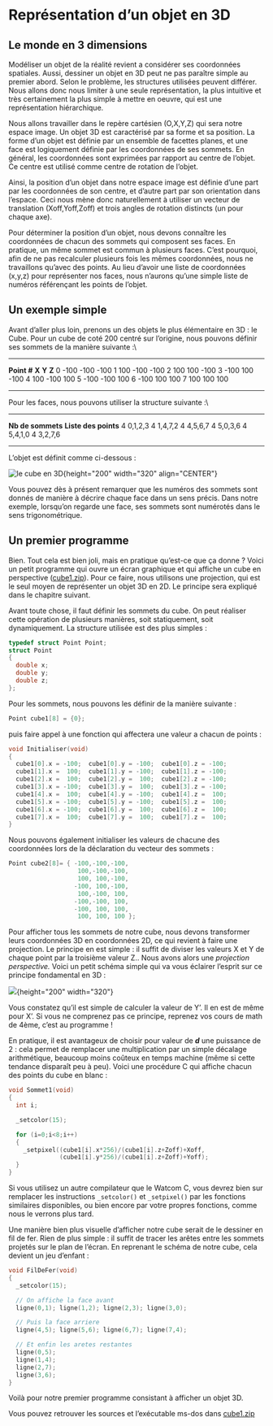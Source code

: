 # Représentation d’un objet en 3D

## Le monde en 3 dimensions

Modéliser un objet de la réalité revient a considérer ses coordonnées spatiales.
Aussi, dessiner un objet en 3D peut ne pas paraître simple au premier abord.
Selon le problème, les structures utilisées peuvent différer.
Nous allons donc nous limiter à une seule représentation, la plus intuitive et très certainement la plus simple à mettre en oeuvre, qui est une représentation hiérarchique.

Nous allons travailler dans le repère cartésien (O,X,Y,Z) qui sera notre espace image.
Un objet 3D est caractérisé par sa forme et sa position.
La forme d’un objet est définie par un ensemble de facettes planes, et une face est logiquement définie par les coordonnées de ses sommets.
En général, les coordonnées sont exprimées par rapport au centre de l’objet.
Ce centre est utilisé comme centre de rotation de l’objet.

Ainsi, la position d’un objet dans notre espace image est définie d’une part par les coordonnées de son centre, et d’autre part par son orientation dans l’espace.
Ceci nous mène donc naturellement à utiliser un vecteur de translation (Xoff,Yoff,Zoff) et trois angles de rotation distincts (un pour chaque axe).

Pour déterminer la position d’un objet, nous devons connaître les coordonnées de chacun des sommets qui composent ses faces.
En pratique, un même sommet est commun à plusieurs faces.
C’est pourquoi, afin de ne pas recalculer plusieurs fois les mêmes coordonnées, nous ne travaillons qu’avec des points.
Au lieu d’avoir une liste de coordonnées (x,y,z) pour représenter nos faces, nous n’aurons qu’une simple liste de numéros référençant les points de l’objet.

## Un exemple simple

Avant d’aller plus loin, prenons un des objets le plus élémentaire en 3D : le Cube.
Pour un cube de coté 200 centré sur l’origine, nous pouvons définir ses sommets de la manière suivante :\

  -------------- ------- ------- -------
  **Point \#**   **X**   **Y**   **Z**
  0              -100    -100    -100
  1              100     -100    -100
  2              100     100     -100
  3              -100    100     -100
  4              100     -100    100
  5              -100    -100    100
  6              -100    100     100
  7              100     100     100
  -------------- ------- ------- -------

Pour les faces, nous pouvons utiliser la structure suivante :\

  ------------------- ----------------------
  **Nb de sommets**   **Liste des points**
  4                   0,1,2,3
  4                   1,4,7,2
  4                   4,5,6,7
  4                   5,0,3,6
  4                   5,4,1,0
  4                   3,2,7,6
  ------------------- ----------------------

L’objet est définit comme ci-dessous :

![le cube en 3D](cube.gif){height="200" width="320" align="CENTER"}

Vous pouvez dès à présent remarquer que les numéros des sommets sont donnés de manière à décrire chaque face dans un sens précis.
Dans notre exemple, lorsqu’on regarde une face, ses sommets sont numérotés dans le sens trigonométrique.

## Un premier programme

Bien.
Tout cela est bien joli, mais en pratique qu’est-ce que ça donne ?
Voici un petit programme qui ouvre un écran graphique et qui affiche un cube en perspective ([cube1.zip](cube1.zip)).
Pour ce faire, nous utilisons une projection, qui est le seul moyen de représenter un objet 3D en 2D.
Le principe sera expliqué dans le chapitre suivant.

Avant toute chose, il faut définir les sommets du cube.
On peut réaliser cette opération de plusieurs manières, soit statiquement, soit dynamiquement.
La structure utilisée est des plus simples :

```C
typedef struct Point Point;
struct Point
{
  double x;
  double y;
  double z;
};
```

Pour les sommets, nous pouvons les définir de la manière suivante :

```C
Point cube1[8] = {0};
```

puis faire appel à une fonction qui affectera une valeur a chacun de points :

```C
void Initialiser(void)
{
  cube1[0].x = -100;  cube1[0].y = -100;  cube1[0].z = -100;
  cube1[1].x =  100;  cube1[1].y = -100;  cube1[1].z = -100;
  cube1[2].x =  100;  cube1[2].y =  100;  cube1[2].z = -100;
  cube1[3].x = -100;  cube1[3].y =  100;  cube1[3].z = -100;
  cube1[4].x =  100;  cube1[4].y = -100;  cube1[4].z =  100;
  cube1[5].x = -100;  cube1[5].y = -100;  cube1[5].z =  100;
  cube1[6].x = -100;  cube1[6].y =  100;  cube1[6].z =  100;
  cube1[7].x =  100;  cube1[7].y =  100;  cube1[7].z =  100;
}
```

Nous pouvons également initialiser les valeurs de chacune des coordonnées lors de la déclaration du vecteur des sommets :

```C
Point cube2[8]= { -100,-100,-100,
                   100,-100,-100,
                   100, 100,-100,
                  -100, 100,-100,
                   100,-100, 100,
                  -100,-100, 100,
                  -100, 100, 100,
                   100, 100, 100 };
```

Pour afficher tous les sommets de notre cube, nous devons transformer leurs coordonnées 3D en coordonnées 2D, ce qui revient à faire une projection.
Le principe en est simple : il suffit de diviser les valeurs X et Y de chaque point par la troisième valeur Z..
Nous avons alors une *projection perspective.* Voici un petit schéma simple qui va vous éclairer l’esprit sur ce principe fondamental en 3D :

![](perspec.gif){height="200" width="320"}

Vous constatez qu’il est simple de calculer la valeur de Y’.
Il en est de même pour X’.
Si vous ne comprenez pas ce principe, reprenez vos cours de math de 4ème, c’est au programme !

En pratique, il est avantageux de choisir pour valeur de ***d*** une puissance de 2 : cela permet de remplacer une multiplication par un simple décalage arithmétique, beaucoup moins coûteux en temps machine (même si cette tendance disparaît peu à peu).
Voici une procédure C qui affiche chacun des points du cube en blanc :

```C
void Sommet1(void)
{
  int i;

  _setcolor(15);

  for (i=0;i<8;i++)
  {
    _setpixel((cube1[i].x*256)/(cube1[i].z+Zoff)+Xoff,
              (cube1[i].y*256)/(cube1[i].z+Zoff)+Yoff);
  }
}
```

Si vous utilisez un autre compilateur que le Watcom C, vous devrez bien sur remplacer les instructions `_setcolor()` et `_setpixel()` par les fonctions similaires disponibles, ou bien encore par votre propres fonctions, comme nous le verrons plus tard.

Une manière bien plus visuelle d’afficher notre cube serait de le dessiner en fil de fer.
Rien de plus simple : il suffit de tracer les arêtes entre les sommets projetés sur le plan de l’écran.
En reprenant le schéma de notre cube, cela devient un jeu d’enfant :

```C
void FilDeFer(void)
{
  _setcolor(15);

  // On affiche la face avant
  ligne(0,1); ligne(1,2); ligne(2,3); ligne(3,0);

  // Puis la face arriere
  ligne(4,5); ligne(5,6); ligne(6,7); ligne(7,4);

  // Et enfin les aretes restantes
  ligne(0,5);
  ligne(1,4);
  ligne(2,7);
  ligne(3,6);
}
```

Voilà pour notre premier programme consistant à afficher un objet 3D.

Vous pouvez retrouver les sources et l’exécutable ms-dos dans [cube1.zip](cube1.c)

